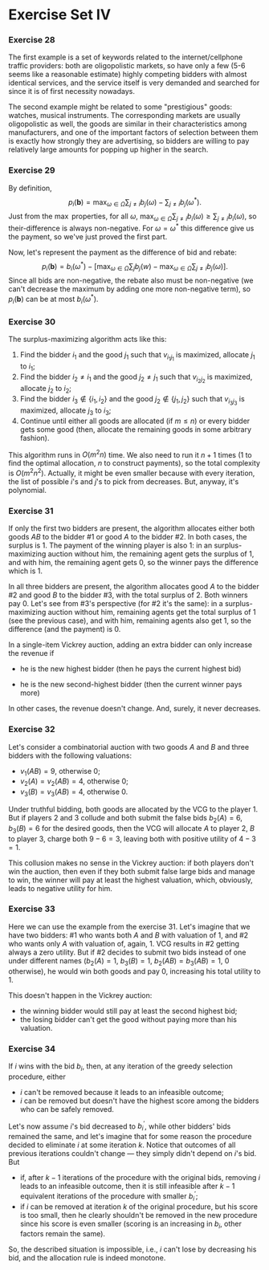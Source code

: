 # Exercise Set IV

### Exercise 28

The first example is a set of keywords related to the internet/cellphone traffic providers: both are oligopolistic markets, so have only a few (5-6 seems like a reasonable estimate) highly competing bidders with almost identical services, and the service itself is very demanded and searched for since it is of first necessity nowadays.

The second example might be related to some "prestigious" goods: watches, musical instruments. The corresponding markets are usually oligopolistic as well, the goods are similar in their characteristics among manufacturers, and one of the important factors of selection between them is exactly how strongly they are advertising, so bidders are willing to pay relatively large amounts for popping up higher in the search.

### Exercise 29

By definition,
$$
p_i(\mathbf{b}) = \max_{\omega \in \Omega} \sum_{j \ne i} b_j(\omega) - \sum_{j \ne i} b_j(\omega^*).
$$
Just from the $\max$ properties, for all $\omega$,  $\max_{\omega \in \Omega} \sum_{j \ne i} b_i(\omega) \ge \sum_{j \ne i} b_i(\omega)$, so their-difference is always non-negative. For $\omega = \omega^*$ this difference give us the payment, so we've just proved the first part.

Now, let's represent the payment as the difference of bid and rebate:
$$
p_i(\mathbf{b}) = b_i(\omega^*) - \left[ \max_{\omega \in \Omega}\sum_{j} b_j(w) - \max_{\omega\in\Omega} \sum_{j\ne i} b_j(\omega) \right].
$$
Since all bids are non-negative, the rebate also must be non-negative (we can't decrease the maximum by adding one more non-negative term), so $p_i(\mathbf{b})$ can be at most $b_i(\omega^*)$. 

### Exercise 30

The surplus-maximizing algorithm acts like this:

1. Find the bidder $i_1$ and the good $j_1$ such that $v_{i_1j_1}$ is maximized, allocate $j_1$ to $i_1$;
2. Find the bidder $i_2 \ne i_1$ and  the good $j_2 \ne j_1$ such that $v_{i_2j_2}$ is maximized, allocate $j_2$ to $i_2$;
3. Find the bidder $i_3 \notin \{i_1, i_2\}$ and the good $j_2 \notin \{j_1, j_2\}$ such that $v_{i_3j_3}$ is maximized, allocate $j_3$ to $i_3$;
4. Continue until either all goods are allocated (if $m \le n$) or every bidder gets some good (then, allocate the remaining goods in some arbitrary fashion).

This algorithm runs in $O(m^2n)$ time. We also need to run it $n+1$ times ($1$ to find the optimal allocation, $n$ to construct payments), so the total complexity is $O(m^2 n^2)$. Actually, it might be even smaller because with every iteration, the list of possible $i$'s and $j$'s to pick from decreases. But, anyway, it's polynomial. 

### Exercise 31

If only the first two bidders are present, the algorithm allocates either both goods $AB$ to the bidder #1 or good $A$ to the bidder #2. In both cases, the surplus is $1$. The payment of the winning player is also $1$: in an surplus-maximizing auction without him, the remaining agent gets the surplus of $1$, and with him, the remaining agent gets 0, so the winner pays the difference which is $1$.

In all three bidders are present, the algorithm allocates good $A$ to the bidder #2 and good $B$ to the bidder #3, with the total surplus of $2$. Both winners pay $0$. Let's see from #3's perspective (for #2 it's the same): in a surplus-maximizing auction without him, remaining agents get the total surplus of $1$ (see the previous case), and with him, remaining agents also get $1$, so the difference (and the payment) is $0$. 

In a single-item Vickrey auction, adding an extra bidder can only increase the revenue if 

* he is the new highest bidder (then he pays the current highest bid)

* he is the new second-highest bidder (then the current winner pays more)

In other cases, the revenue doesn't change. And, surely, it never decreases. 

### Exercise 32

Let's consider a combinatorial auction with two goods $A$ and $B$ and three bidders with the following valuations:

* $v_1(AB) = 9$, otherwise $0$;
* $v_2(A) = v_2(AB) = 4$, otherwise $0$;
* $v_3(B) = v_3(AB) = 4$, otherwise $0$.

Under truthful bidding, both goods are allocated by the VCG to the player $1$. But if players $2$ and $3$ collude and both submit the false bids $b_2(A) = 6$, $b_3(B) = 6$ for the desired goods, then the VCG will allocate $A$ to player $2$, $B$ to player $3$, charge both $9-6=3$, leaving both with positive utility of $4-3=1$.

This collusion makes no sense in the Vickrey auction: if both players don't win the auction, then even if they both submit false large bids and manage to win, the winner will pay at least the highest valuation, which, obviously, leads to negative utility for him.

### Exercise 33

Here we can use the example from the exercise 31. Let's imagine that we have two bidders: #1 who wants both $A$ and $B$ with valuation of $1$, and #2 who wants only $A$ with valuation of, again, $1$. VCG results in #2 getting always a zero utility. But if #2 decides to submit two bids instead of one under different names ($b_2(A) = 1$, $b_3(B)=1$, $b_2(AB) = b_3(AB) = 1$, $0$ otherwise), he would win both goods and pay $0$, increasing his total utility to $1$.

This doesn't happen in the Vickrey auction:

* the winning bidder would still pay at least the second highest bid;
* the losing bidder can't get the good without paying more than his valuation.

### Exercise 34

If $i$ wins with the bid $b_i$, then, at any iteration of the greedy selection procedure, either

* $i$ can't be removed because it leads to an infeasible outcome;
* $i$ can be removed but doesn't have the highest score among the bidders who can be safely removed.

Let's now assume $i$'s bid decreased to $b_i^\prime$, while other bidders' bids remained the same, and let's imagine that for some reason the procedure decided to eliminate $i$ at some iteration $k$. Notice that outcomes of all previous iterations couldn't change &mdash; they simply didn't depend on $i$'s bid. But

* if, after $k-1$ iterations of the procedure with the original bids, removing $i$ leads to an infeasible outcome, then it is still infeasible after $k-1$ equivalent iterations of the procedure with smaller $b_i^\prime$;
* if $i$ can be removed at iteration $k$ of the original procedure, but his score is too small, then he clearly shouldn't be removed in the new procedure since his score is even smaller (scoring is an increasing in $b_i$, other factors remain the same).

So, the described situation is impossible, i.e., $i$ can't lose by decreasing his bid, and the allocation rule is indeed monotone.